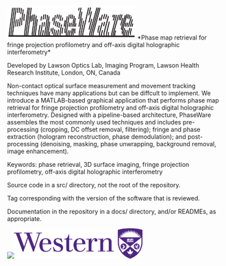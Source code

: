 <img src="images/PhaseWare_Logo.png" width="300">
*Phase map retrieval for fringe projection profilometry and off-axis digital holographic interferometry*

Developed by Lawson Optics Lab, Imaging Program, Lawson Health Research Institute, London, ON, Canada

Non-contact optical surface measurement and movement tracking techniques have many applications but can be diffcult to implement. We introduce a MATLAB-based graphical application that performs phase map retrieval for fringe projection profilometry and off-axis digital holographic interferometry. Designed with a pipeline-based architecture, PhaseWare assembles the most commonly used techniques and includes pre-processing (cropping, DC offset removal, filtering); fringe and phase extraction (hologram reconstruction, phase demodulation); and post-processing (denoising, masking, phase unwrapping, background removal, image enhancement).

Keywords: phase retrieval, 3D surface imaging, fringe projection profilometry, off-axis digital holographic interferometry



Source code in a src/ directory, not the root of the repository.

Tag corresponding with the version of the software that is reviewed.

Documentation in the repository in a docs/ directory, and/or READMEs, as appropriate.



<img src="https://www.lawsonresearch.ca/sites/public/themes/de_theme/logo.png" width="200"><img src="images/Western_Logo.png" width="300">
